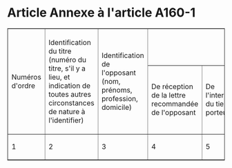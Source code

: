 # Article Annexe à l'article A160-1

<table align="center" border="1" cellspacing="0" cellpadding="0">
  <tbody>
    <tr>
      <td rowspan="2" width="58">

Numéros d'ordre

</td>
      <td width="83" rowspan="2">

Identification du titre (numéro du titre, s'il y a lieu, et indication de toutes autres circonstances de nature à
l'identifier)

</td>
      <td rowspan="2" width="81">

Identification de l'opposant (nom, prénoms, profession, domicile)

</td>
      <td colspan="5" width="366">
        <h1 align="center">
          <font size="1">Dates</font>
        </h1>
      </td>
    </tr>
    <tr>
      <td width="76">

De réception de la lettre recommandée de l'opposant

</td>
      <td width="83">

De l'intervention du tiers porteur

</td>
      <td width="75">

De l'avis donné à l'opposant et au souscripteur originaire

</td>
      <td width="69">

De la mainlevée de l'opposition

</td>
      <td width="64">

De la délivrance du duplicata

</td>
    </tr>
    <tr>
      <td width="58">

1

</td>
      <td width="83">

2

</td>
      <td width="81">

3

</td>
      <td width="76">

4

</td>
      <td width="83">

5

</td>
      <td width="75">

6

</td>
      <td width="69">

7

</td>
      <td width="64">

8

</td>
    </tr>
  </tbody>
</table>


